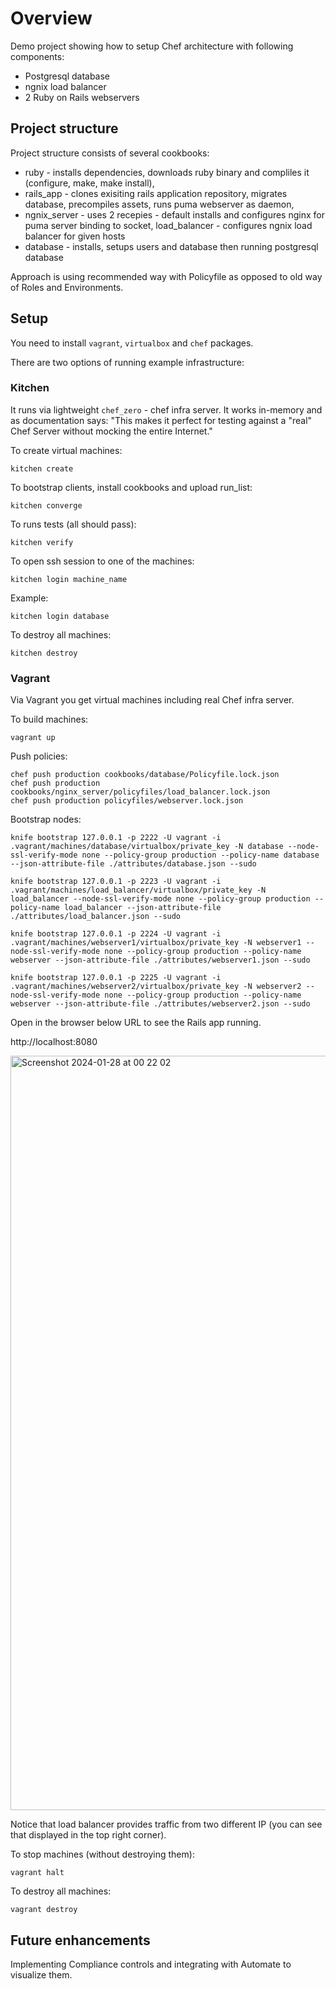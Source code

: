 # Overview

Demo project showing how to setup Chef architecture with following components:
- Postgresql database
- ngnix load balancer
- 2 Ruby on Rails webservers

## Project structure

Project structure consists of several cookbooks:
- ruby - installs dependencies, downloads ruby binary and compliles it (configure, make, make install),
- rails_app - clones exisiting rails application repository, migrates database, precompiles assets, runs puma webserver as daemon,
- ngnix_server - uses 2 recepies - default installs and configures nginx for puma server binding to socket, load_balancer - configures ngnix load balancer for given hosts
- database - installs, setups users and database then running postgresql database

Approach is using recommended way with Policyfile as opposed to old way of Roles and Environments.

## Setup

You need to install `vagrant`, `virtualbox` and `chef` packages.

There are two options of running example infrastructure:

### Kitchen

It runs via lightweight `chef_zero` - chef infra server. It works in-memory and as documentation says: "This makes it perfect for testing against a "real" Chef Server without mocking the entire Internet."

To create virtual machines:
```
kitchen create
```
To bootstrap clients, install cookbooks and upload run_list:
```
kitchen converge
```
To runs tests (all should pass):
```
kitchen verify
```
To open ssh session to one of the machines:
```
kitchen login machine_name
```
  Example:
```
kitchen login database
```
To destroy all machines:
```
kitchen destroy
```

### Vagrant

Via Vagrant you get virtual machines including real Chef infra server.

To build machines:
```
vagrant up
```
Push policies:
```
chef push production cookbooks/database/Policyfile.lock.json
chef push production cookbooks/nginx_server/policyfiles/load_balancer.lock.json
chef push production policyfiles/webserver.lock.json
```
Bootstrap nodes:
```
knife bootstrap 127.0.0.1 -p 2222 -U vagrant -i .vagrant/machines/database/virtualbox/private_key -N database --node-ssl-verify-mode none --policy-group production --policy-name database --json-attribute-file ./attributes/database.json --sudo
```
```
knife bootstrap 127.0.0.1 -p 2223 -U vagrant -i .vagrant/machines/load_balancer/virtualbox/private_key -N load_balancer --node-ssl-verify-mode none --policy-group production --policy-name load_balancer --json-attribute-file ./attributes/load_balancer.json --sudo
```
```
knife bootstrap 127.0.0.1 -p 2224 -U vagrant -i .vagrant/machines/webserver1/virtualbox/private_key -N webserver1 --node-ssl-verify-mode none --policy-group production --policy-name webserver --json-attribute-file ./attributes/webserver1.json --sudo
```
```
knife bootstrap 127.0.0.1 -p 2225 -U vagrant -i .vagrant/machines/webserver2/virtualbox/private_key -N webserver2 --node-ssl-verify-mode none --policy-group production --policy-name webserver --json-attribute-file ./attributes/webserver2.json --sudo
```

Open in the browser below URL to see the Rails app running.

http://localhost:8080

<img width="1207" alt="Screenshot 2024-01-28 at 00 22 02" src="https://github.com/kroolp/chef_io_demo/assets/10959677/8fe15ae2-15d6-4082-b293-71f0ff26478c">

Notice that load balancer provides traffic from two different IP (you can see that displayed in the top right corner).

To stop machines (without destroying them):
```
vagrant halt
```

To destroy all machines:
```
vagrant destroy
```

## Future enhancements

Implementing Compliance controls and integrating with Automate to visualize them.
